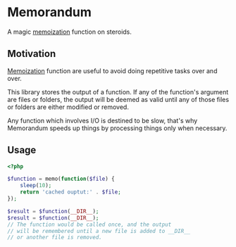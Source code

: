 # Memorandum

A magic [memoization](https://en.wikipedia.org/wiki/Memoization) function on steroids.

## Motivation

[Memoization](https://en.wikipedia.org/wiki/Memoization) function are useful to avoid doing repetitive tasks over and over.

This library stores the output of a function. If any of the function's argument are files or folders, the output will be deemed
as valid until any of those files or folders are either modified or removed.

Any function which involves I/O is destined to be slow, that's why Memorandum speeds up things by processing things only when
necessary.

## Usage


```php
<?php

$function = memo(function($file) {
    sleep(10);
    return 'cached ouptut:' . $file;
});

$result = $function(__DIR__);
$result = $function(__DIR__);
// The function would be called once, and the output
// will be remembered until a new file is added to __DIR__
// or another file is removed.
```
